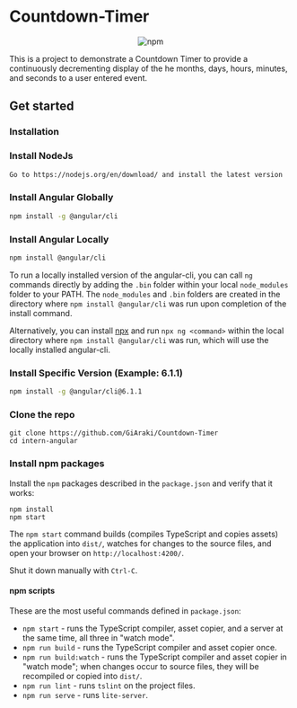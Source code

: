 # Countdown-Timer
<p align="center">
    <img alt="npm" src="https://img.shields.io/npm/v/npm">
</p>
This is a project to demonstrate a Countdown Timer to provide a continuously decrementing display of the he months, days, hours, minutes, and seconds to a user entered event.

## Get started

### Installation

### Install NodeJs

```bash
Go to https://nodejs.org/en/download/ and install the latest version
```

### Install Angular Globally

```bash
npm install -g @angular/cli
```

### Install Angular Locally

```bash
npm install @angular/cli
```

To run a locally installed version of the angular-cli, you can call `ng` commands directly by adding the `.bin` folder within your local `node_modules` folder to your PATH. The `node_modules` and `.bin` folders are created in the directory where `npm install @angular/cli` was run upon completion of the install command.

Alternatively, you can install [npx](https://www.npmjs.com/package/npx) and run `npx ng <command>` within the local directory where `npm install @angular/cli` was run, which will use the locally installed angular-cli.

### Install Specific Version (Example: 6.1.1)

```bash
npm install -g @angular/cli@6.1.1
```


### Clone the repo

```shell
git clone https://github.com/GiAraki/Countdown-Timer
cd intern-angular
```

### Install npm packages

Install the `npm` packages described in the `package.json` and verify that it works:

```shell
npm install
npm start
```

The `npm start` command builds (compiles TypeScript and copies assets) the application into `dist/`, watches for changes to the source files, and open your browser on `http://localhost:4200/`.

Shut it down manually with `Ctrl-C`.

#### npm scripts

These are the most useful commands defined in `package.json`:

* `npm start` - runs the TypeScript compiler, asset copier, and a server at the same time, all three in "watch mode".
* `npm run build` - runs the TypeScript compiler and asset copier once.
* `npm run build:watch` - runs the TypeScript compiler and asset copier in "watch mode"; when changes occur to source files, they will be recompiled or copied into `dist/`.
* `npm run lint` - runs `tslint` on the project files.
* `npm run serve` - runs `lite-server`.
